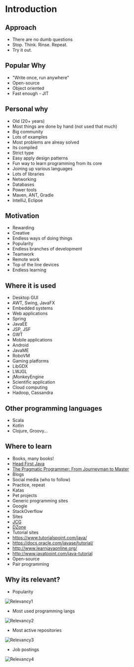 # Introduction

## Approach
- There are no dumb questions
- Stop. Think. Rinse. Repeat.
- Try it out.

## Popular Why
- "Write once, run anywhere"
- Open-source
- Object oriented
- Fast enough - JIT

## Personal why
- Old (20+ years)
- Most things are done by hand (not used that much)
- Big community
- Lots of examples
- Most problems are alreay solved
- Its compiled
- Strict type
- Easy apply design patterns
- Fun way to learn programming from its core
- Joining up various languages
- Lots of libraries
 - Networking
 - Databases
- Power tools
 - Maven, ANT, Gradle
 - IntelliJ, Eclipse

## Motivation
- Rewarding
- Creative
- Endless ways of doing things
- Popularity
- Endless branches of development 
- Teamwork 
- Remote work 
- Top of the line devices
- Endless learning

## Where it is used
- Desktop GUI
 - AWT, Swing, JavaFX
- Embedded systems
- Web applications
 - Spring
 - JavaEE
 - JSP, JSF
 - GWT
- Mobile applications
 - Android
 - JavaME
 - RoboVM
- Gaming platforms
 - LibGDX
 - LWJGL
 - jMonkeyEngine
- Scientific application
- Cloud computing
 - Hadoop, Cassandra

## Other programming languages
- Scala
- Kotlin
- Clojure, Groovy...

## Where to learn
- Books, many books!
 - [Head First Java](https://www.amazon.com/Head-First-Java-Kathy-Sierra/dp/0596009208)
 - [The Pragmatic Programmer: From Journeyman to Master](https://www.goodreads.com/book/show/4099.The_Pragmatic_Programmer)
- Blogs
- Social media (who to follow)
- Practice, repeat
- Katas
- Pet projects
- Generic programming sites
 - Google
 - StackOverflow
- Sites
 - [JCG](https://www.javacodegeeks.com/)
 - [DZone](https://dzone.com/)
- Tutorial sites
 - https://www.tutorialspoint.com/java/
 - https://docs.oracle.com/javase/tutorial/
 - http://www.learnjavaonline.org/
 - http://www.javatpoint.com/java-tutorial
- Open-source
- Pair programming

## Why its relevant?

- Popularity

![Relevancy1](imgs/relevant_1.png)


- Most used programming langs 

![Relevancy2](imgs/relevant_2.png)

- Most active repositories

![Relevancy3](imgs/relevant_3.png)

- Job postings

![Relevancy4](imgs/relevant_4.png)

